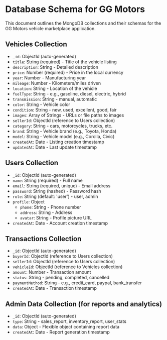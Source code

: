 # Database Schema for GG Motors

This document outlines the MongoDB collections and their schemas for the GG Motors vehicle marketplace application.

## Vehicles Collection
- `_id`: ObjectId (auto-generated)
- `title`: String (required) - Title of the vehicle listing
- `description`: String - Detailed description
- `price`: Number (required) - Price in the local currency
- `year`: Number - Manufacturing year
- `mileage`: Number - Kilometers/miles driven
- `location`: String - Location of the vehicle
- `fuelType`: String - e.g., gasoline, diesel, electric, hybrid
- `transmission`: String - manual, automatic
- `color`: String - Vehicle color
- `condition`: String - new, used, excellent, good, fair
- `images`: Array of Strings - URLs or file paths to images
- `sellerId`: ObjectId (reference to Users collection)
- `category`: String - cars, motorcycles, trucks, etc.
- `brand`: String - Vehicle brand (e.g., Toyota, Honda)
- `model`: String - Vehicle model (e.g., Corolla, Civic)
- `createdAt`: Date - Listing creation timestamp
- `updatedAt`: Date - Last update timestamp

## Users Collection
- `_id`: ObjectId (auto-generated)
- `name`: String (required) - Full name
- `email`: String (required, unique) - Email address
- `password`: String (hashed) - Password hash
- `role`: String (default: 'user') - user, admin
- `profile`: Object
  - `phone`: String - Phone number
  - `address`: String - Address
  - `avatar`: String - Profile picture URL
- `createdAt`: Date - Account creation timestamp

## Transactions Collection
- `_id`: ObjectId (auto-generated)
- `buyerId`: ObjectId (reference to Users collection)
- `sellerId`: ObjectId (reference to Users collection)
- `vehicleId`: ObjectId (reference to Vehicles collection)
- `amount`: Number - Transaction amount
- `status`: String - pending, completed, cancelled
- `paymentMethod`: String - e.g., credit_card, paypal, bank_transfer
- `createdAt`: Date - Transaction timestamp

## Admin Data Collection (for reports and analytics)
- `_id`: ObjectId (auto-generated)
- `type`: String - sales_report, inventory_report, user_stats
- `data`: Object - Flexible object containing report data
- `createdAt`: Date - Report generation timestamp
